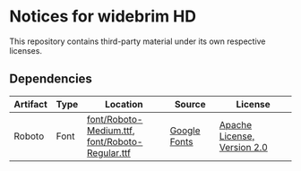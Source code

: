 # Notices for widebrim HD
This repository contains third-party material under its own respective licenses.

## Dependencies
| Artifact | Type| Location | Source | License |
|--|--|--|--|--|
| Roboto | Font | [font/Roboto-Medium.ttf](https://github.com/bullbin/widebrim_hd/blob/main/font/Roboto-Medium.ttf),<br>[font/Roboto-Regular.ttf](https://github.com/bullbin/widebrim_hd/blob/main/font/Roboto-Regular.ttf) |  [Google Fonts](https://fonts.google.com/specimen/Roboto) | [Apache License, Version 2.0](http://www.apache.org/licenses/LICENSE-2.0)
